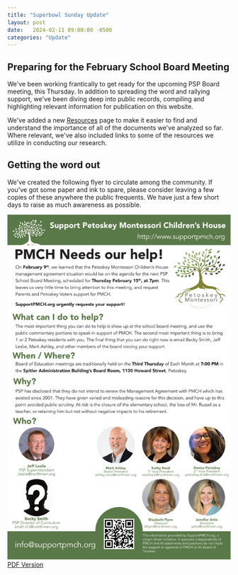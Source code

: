 ```yaml
---
title: "Superbowl Sunday Update"
layout: post
date:   2024-02-11 09:00:00 -0500
categories: "Update"
---
```


## Preparing for the February School Board Meeting

We've been working frantically to get ready for the upcoming PSP Board meeting, this Thursday. In addition to spreading the word and rallying support, we've been diving deep into public records, compiling and highlighting relevant information for publication on this website.

We've added a new [Resources](/resources) page to make it easier to find and understand the importance of all of the documents we've analyzed so far. Where relevant, we've also included links to some of the resources we utilize in conducting our research.

## Getting the word out

We've created the following flyer to circulate among the community. If you've got some paper and ink to spare, please consider leaving a few copies of these anywhere the public frequents. We have just a few short days to raise as much awareness as possible.

![Board Meeting Poster](/assets/images/SupportPMCH_FebBoardMeeting.webp)
[PDF Version](/assets/files/SupportPMCH_FebBoardMeeting.pdf)